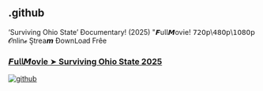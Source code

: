 ## .github

‘Surviving Ohio State’ Ðocumentary! (2025) "𝙁u𝗅𝗅𝙈ov𝗂e! 𝟩𝟤𝟢𝗉\𝟦𝟪𝟢𝗉\𝟣𝟢𝟪𝟢𝗉 𝓞nlin𝓮 S͎trea𝙢 Ðownᒪo𝑎d Frêe

### [𝙁u𝗅𝗅𝙈ov𝗂e ➤ Surviving Ohio State 2025](https://watching4khdmovies.blogspot.com/2025/06/surviving-ohio-state.html)

<a href="https://watching4khdmovies.blogspot.com/2025/06/surviving-ohio-state.html" rel="nofollow"><img src="https://image.tmdb.org/t/p/w1280/lIQzTlFigckFQpeqVqsKDFcc4uP.jpg" alt="github" data-canonical-src="https://image.tmdb.org/t/p/w1280/lIQzTlFigckFQpeqVqsKDFcc4uP.jpg" style="max-width: 100%;"></a>
